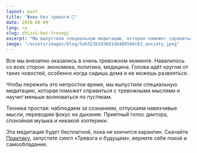 ```yaml
---
layout: post
title: "Живи без тревоги 😬"
date: 2020-06-09
lang: ru
slug: zhizvi-bez-trevogi
excerpt: "Мы выпустили специальную медитацию, которая поможет справиться с тревожными мыслями."
image: "/assets/images/blog/5eb523b3d3681d6486566c62_anxiety.jpeg"
---
```


Все мы внезапно оказались в очень тревожном моменте. Навалилось со всех сторон: экономика, политика, медицина. Голова идёт кругом от таких новостей, особенно когда сидишь дома и не можешь развеяться.

Чтобы пережить это непростое время, мы выпустили специальную медитацию, которая поможет справиться с тревожными мыслями и научит меньше волноваться по пустякам.

Техника простая: наблюдаем за сознанием, отпускаем навязчивые мысли, переводим фокус на дыхание. Приятный голос диктора, спокойная музыка и никакой эзотерики.

Эта медитация будет бесплатной, пока не кончится карантин. Скачайте [Практику](https://redirect.appmetrica.yandex.com/serve/26655070691015284), запустите сингл «Тревога о будущем», верните себе покой и самообладание.